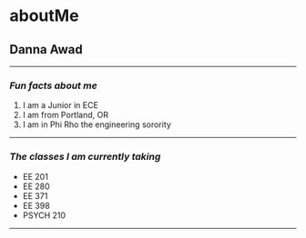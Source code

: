 # aboutMe
## **Danna Awad**
---
### *Fun facts about me*
1. I am a Junior in ECE
2. I am from Portland, OR
3. I am in Phi Rho the engineering sorority
---
### *The classes I am currently taking*
- EE 201
- EE 280
- EE 371
- EE 398
- PSYCH 210
---
